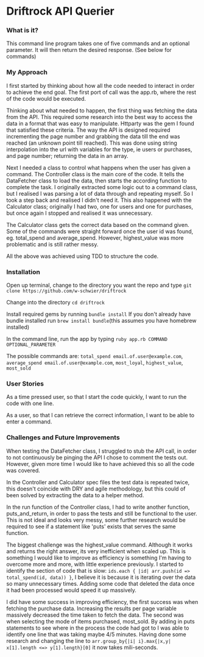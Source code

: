 # Driftrock API Querier

### What is it?

This command line program takes one of five commands and an optional parameter. It will then return the desired response. (See below for commands)


### My Approach

I first started by thinking about how all the code needed to interact in order to achieve the end goal. The first port of call was the app.rb, where the rest of the code would be executed.

Thinking about what needed to happen, the first thing was fetching the data from the API. This required some research into the best way to access the data in a format that was easy to manipulate. Httparty was the gem I found that satisfied these criteria. The way the API is designed required incrementing the page number and grabbing the data till the end was reached (an unknown point till reached). This was done using string interpolation into the url with variables for the type, ie users or purchases, and page number; returning the data in an array.

Next I needed a class to control what happens when the user has given a command. The Controller class is the main core of the code. It tells the DataFetcher class to load the data, then starts the according function to complete the task. I originally extracted some logic out to a command class, but I realised I was parsing a lot of data through and repeating myself. So I took a step back and realised I didn't need it. This also happened with the Calculator class; originally I had two, one for users and one for purchases, but once again I stopped and realised it was unnecessary.

The Calculator class gets the correct data based on the command given. Some of the commands were straight forward once the user id was found, eg. total_spend and average_spend. However, highest_value was more problematic and is still rather messy.

All the above was achieved using TDD to structure the code.

### Installation

Open up terminal, change to the directory you want the repo and type ```git clone https://github.com/w-schwier/driftrock```

Change into the directory ```cd driftrock```

Install required gems by running ```bundle install``` If you don't already have bundle installed run ```brew install bundle```(this assumes you have homebrew installed)

In the command line, run the app by typing ```ruby app.rb COMMAND OPTIONAL_PARAMETER```

The possible commands are: ```total_spend email.of.user@example.com```, ```average_spend email.of.user@example.com```, ```most_loyal```, ```highest_value```, ```most_sold```

### User Stories

As a time pressed user, so that I start the code quickly, I want to run the code with one line.

As a user, so that I can retrieve the correct information, I want to be able to enter a command.

### Challenges and Future Improvements

When testing the DataFetcher class, I struggled to stub the API call, in order to not continuously be pinging the API I chose to comment the tests out. However, given more time I would like to have achieved this so all the code was covered.

In the Controller and Calculator spec files the test data is repeated twice, this doesn't coincide with DRY and agile methodology, but this could of been solved by extracting the data to a helper method.

In the run function of the Controller class, I had to write another function, puts_and_return, in order to pass the tests and still be functional to the user. This is not ideal and looks very messy, some further research would be required to see if a statement like 'puts' exists that serves the same function.

The biggest challenge was the highest_value command. Although it works and returns the right answer, its very inefficient when scaled up. This is something I would like to improve as efficiency is something I'm having to overcome more and more, with little experience previously. I started to identify the section of code that is slow: ```ids.each { |id| arr.push(id => total_spend(id, data)) }```, I believe it is because it is iterating over the data so many unnecessary times. Adding some code that deleted the data once it had been processed would speed it up massively.

I did have some success in improving efficiency, the first success was when fetching the purchase data. Increasing the results per page variable massively decreased the time taken to fetch the data. The second was when selecting the mode of items purchased, most_sold. By adding in puts statements to see where in the process the code had got to I was able to identify one line that was taking maybe 4/5 minutes. Having done some research and changing the line to ```arr.group_by{|i| i}.max{|x,y| x[1].length <=> y[1].length}[0]``` it now takes mili-seconds.
